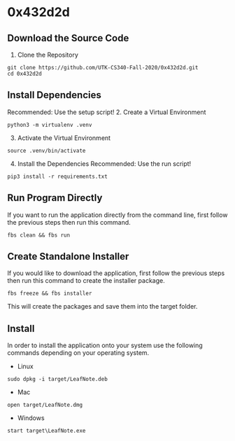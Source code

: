 # 0x432d2d


## Download the Source Code

1. Clone the Repository 
```
git clone https://github.com/UTK-CS340-Fall-2020/0x432d2d.git
cd 0x432d2d
```

## Install Dependencies
Recommended: Use the setup script!
2. Create a Virtual Environment
```
python3 -m virtualenv .venv
```

3. Activate the Virtual Environment
```
source .venv/bin/activate
```

4. Install the Dependencies
Recommended: Use the run script!
```
pip3 install -r requirements.txt
```

## Run Program Directly
If you want to run the application directly from the command line, first follow the previous steps then run this command.
```
fbs clean && fbs run
```

## Create Standalone Installer
If you would like to download the application, first follow the previous steps then run this command to create the installer package. 
```
fbs freeze && fbs installer 
```
This will create the packages and save them into the target folder.

## Install
In order to install the application onto your system use the following commands depending on your operating system.

- Linux 
```
sudo dpkg -i target/LeafNote.deb
```

- Mac
```
open target/LeafNote.dmg
```

- Windows
```
start target\LeafNote.exe
```
